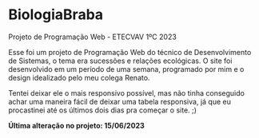 # BiologiaBraba
Projeto de Programação Web - ETECVAV 1ºC 2023

Esse foi um projeto de Programação Web do técnico de Desenvolvimento de Sistemas, o tema era sucessões e relações ecológicas.
O site foi desenvolvido em um período de uma semana, programado por mim e o design idealizado pelo meu colega Renato. 

Tentei deixar ele o mais responsivo possível, mas não tinha conseguido achar uma maneira fácil de deixar uma tabela responsiva, já que eu procastinei até os últimos dois dias pra começar o site. ;)

**Última alteração no projeto: 15/06/2023**

